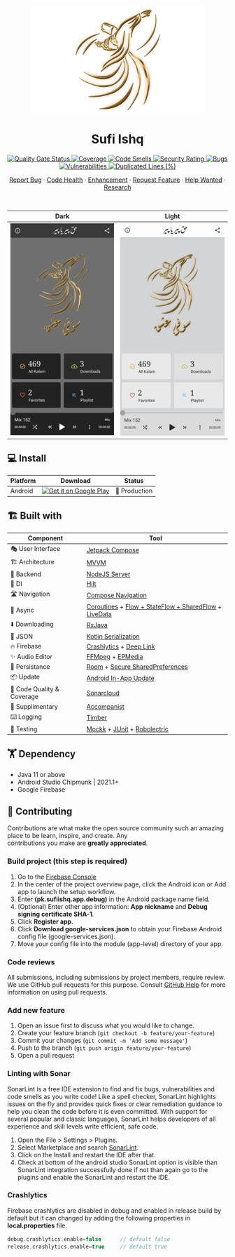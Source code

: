 <div align="center">  
<img src="app/src/main/res/drawable-xxxhdpi/logo.png?raw=true" width="400" />  
<h1 align="center">Sufi Ishq</h1>  
 
<a href="https://sonarcloud.io/summary/new_code?id=sufiishq_sufiishq-mobile">  
    <img alt="Quality Gate Status" src="https://sonarcloud.io/api/project_badges/measure?project=sufiishq_sufiishq-mobile&metric=alert_status" />  
</a>  
<a href="https://sonarcloud.io/summary/new_code?id=sufiishq_sufiishq-mobile">  
    <img alt="Coverage" src="https://sonarcloud.io/api/project_badges/measure?project=sufiishq_sufiishq-mobile&metric=coverage" />  
</a>  
<a href="https://sonarcloud.io/summary/new_code?id=sufiishq_sufiishq-mobile">  
    <img alt="Code Smells" src="https://sonarcloud.io/api/project_badges/measure?project=sufiishq_sufiishq-mobile&metric=code_smells" />  
</a>  
<a href="https://sonarcloud.io/summary/new_code?id=sufiishq_sufiishq-mobile">  
    <img alt="Security Rating" src="https://sonarcloud.io/api/project_badges/measure?project=sufiishq_sufiishq-mobile&metric=security_rating" />  
</a>  
<a href="https://sonarcloud.io/summary/new_code?id=sufiishq_sufiishq-mobil">  
    <img alt="Bugs" src="https://sonarcloud.io/api/project_badges/measure?project=sufiishq_sufiishq-mobile&metric=bugs" />  
</a>  
<a href="https://sonarcloud.io/summary/new_code?id=sufiishq_sufiishq-mobile">  
    <img alt="Vulnerabilities" src="https://sonarcloud.io/api/project_badges/measure?project=sufiishq_sufiishq-mobile&metric=vulnerabilities" />  
</a>  
<a href="https://sonarcloud.io/summary/new_code?id=sufiishq_sufiishq-mobile">  
    <img alt="Duplicated Lines (%)" src="https://sonarcloud.io/api/project_badges/measure?project=sufiishq_sufiishq-mobile&metric=duplicated_lines_density" />  
</a>

<br />

<p>
<a href="https://github.com/sufiishq/sufiishq-mobile/issues/new/choose">Report Bug</a>  
·  
<a href="https://github.com/sufiishq/sufiishq-mobile/issues/new/choose">Code Health</a>  
·  
<a href="https://github.com/sufiishq/sufiishq-mobile/issues/new/choose">Enhancement</a>  
·  
<a href="https://github.com/sufiishq/sufiishq-mobile/issues/new/choose">Request Feature</a>  
·  
<a href="https://github.com/sufiishq/sufiishq-mobile/issues/new/choose">Help Wanted</a>  
·  
<a href="https://github.com/sufiishq/sufiishq-mobile/issues/new/choose">Research</a>  
</p>
<br />
</div>  



| Dark | Light |
|-------|------|
|![](.github/screenshot_dark.jpg)|![](.github/screenshot_light.jpg)

## 💻 Install

| Platform | Download | Status |  
|----------|----------|--------|  
| Android  |<a href='https://play.google.com/store/apps/details?id=pk.sufiishq.app&pcampaignid=pcampaignidMKT-Other-global-all-co-prtnr-py-PartBadge-Mar2515-1'><img alt='Get it on Google Play' src='https://play.google.com/intl/en_us/badges/static/images/badges/en_badge_web_generic.png' width="200"/></a>| 💚 Production |  

## 🏗️️ Built with

| Component       | Tool                          |  
|----------------  |------------------------------    |  
| 🎭  User Interface    | [Jetpack Compose](https://developer.android.com/jetpack/compose)                |  
| 🏗  Architecture    | [MVVM](https://en.wikipedia.org/wiki/Model%E2%80%93view%E2%80%93viewmodel)                            |  
| 🧠  Backend    | [NodeJS Server](https://nodejs.org/en/)                            |  
| 💉  DI                | [Hilt](https://dagger.dev/hilt/)                        |  
| 🛣️  Navigation        | [Compose Navigation](https://developer.android.com/jetpack/compose/navigation)                        |  
| 🌊  Async            | [Coroutines](https://kotlinlang.org/docs/coroutines-overview.html) + [Flow + StateFlow + SharedFlow](https://kotlin.github.io/kotlinx.coroutines/kotlinx-coroutines-core/kotlinx.coroutines.flow/) + [LiveData](https://developer.android.com/topic/libraries/architecture/livedata)                |  
| ⬇️ Downloading            | [RxJava](https://github.com/ReactiveX/RxJava)                |  
| 📄  JSON            | [Kotlin Serialization](https://github.com/Kotlin/kotlinx.serialization)                            |  
| 🔥  Firebase            | [Crashlytics](https://firebase.google.com/docs/crashlytics) + [Deep Link](https://firebase.google.com/products/dynamic-links)                            |  
| ✨  Audio Editor            | [FFMpeg](https://ffmpeg.org/) + [EPMedia](https://github.com/yangjie10930/EpMedia)                            |  
| 💾  Persistance     | [Room](https://developer.android.com/training/data-storage/room) + [Secure SharedPreferences](https://developer.android.com/topic/security/data)   |  
| 📦️  Update     | [Android In-App Update](https://developer.android.com/guide/playcore/in-app-updates/kotlin-java)   |  
| 🧐  Code Quality & Coverage     | [Sonarcloud](https://sonarcloud.io/)   |  
| 🔧  Supplimentary   | [Accompanist](https://github.com/google/accompanist)  |  
| ⌨️  Logging            | [Timber](https://github.com/JakeWharton/timber)                            |  
| 🧪  Testing            | [Mockk](https://mockk.io/) + [JUnit](https://github.com/junit-team/junit5) + [Robolectric](http://robolectric.org/)   |  

## 🏋 Dependency

- Java 11 or above
- Android Studio Chipmunk | 2021.1+
- Google Firebase

## 🤝 Contributing

Contributions are what make the open source community such an amazing place to be learn, inspire, and create. Any  
contributions you make are **greatly appreciated**.

### Build project (this step is required)
1. Go to the [Firebase Console](https://console.firebase.google.com/)
2. In the center of the project overview page, click the Android icon or Add app to launch the setup workflow.
3. Enter **(pk.sufiishq.app.debug)** in the Android package name field.
4. (Optional) Enter other app information: **App nickname** and **Debug signing certificate SHA-1**.
5. Click **Register app**.
6. Click **Download google-services.json** to obtain your Firebase Android config file (google-services.json).
7. Move your config file into the module (app-level) directory of your app.

### Code reviews
All submissions, including submissions by project members, require review. We use GitHub pull requests for this purpose. Consult [GitHub Help](https://help.github.com/articles/about-pull-requests/) for more information on using pull requests.

### Add new feature
1. Open an issue first to discuss what you would like to change.
2. Create your feature branch (`git checkout -b feature/your-feature`)
3. Commit your changes (`git commit -m 'Add some message'`)
4. Push to the branch (`git push origin feature/your-feature`)
5. Open a pull request

### Linting with Sonar
SonarLint is a free IDE extension to find and fix bugs, vulnerabilities and code smells as you write code! Like a spell checker, SonarLint highlights issues on the fly and provides quick fixes or clear remediation guidance to help you clean the code before it is even committed. With support for several popular and classic languages, SonarLint helps developers of all experience and skill levels write efficient, safe code.

1. Open the File > Settings > Plugins.
2. Select Marketplace and search [SonarLint](https://plugins.jetbrains.com/plugin/7973-sonarlint).
3. Click on the Install and restart the IDE after that.
4. Check at bottom of the android studio SonarLint option is visible than SonarLint integration successfully done if not than again go to the plugins and enable the SonarLint and restart the IDE.

### Crashlytics
Firebase crashlytics are disabled in debug and enabled in release build by default but it can changed by adding the following properties in **local.properties** file.

```groovy
debug.crashlytics.enable=false      // default false
release.crashlytics.enable=true     // default true
```